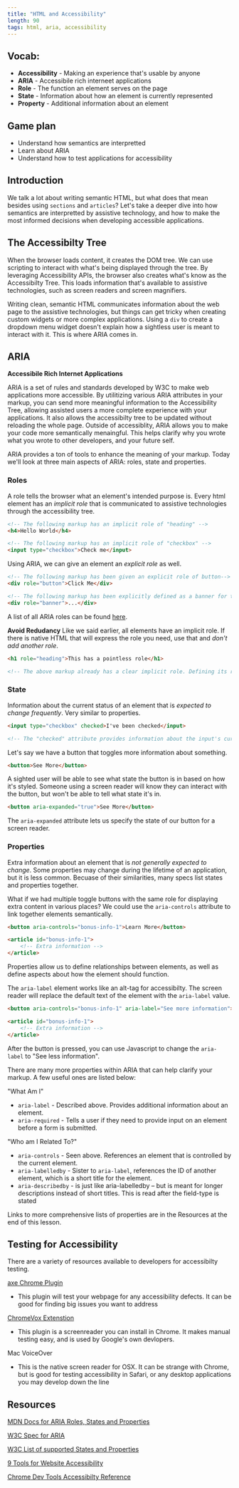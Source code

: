 ```yaml
---
title: "HTML and Accessibility"
length: 90
tags: html, aria, accessibility 
---
```


## **Vocab:**
- **Accessibility** - Making an experience that's usable by anyone
- **ARIA** - Accessibile rich interneet applications
- **Role** - The function an element serves on the page
- **State** - Information about how an element is currently represented
- **Property** - Additional information about an element

## **Game plan**
- Understand how semantics are interpretted
- Learn about ARIA
- Understand how to test applications for accessibility 

## **Introduction**
We talk a lot about writing semantic HTML, but what does that mean besides using `sections` and `articles`? Let's take a deeper dive into how semantics are interpretted by assistive technology, and how to make the most informed decisions when developing accessible applications.

## **The Accessibilty Tree** 
When the browser loads content, it creates the DOM tree. We can use scripting to interact with what's being displayed through the tree. By leveraging Accessibility APIs, the browser also creates what's know as the Accessibilty Tree. This loads information that's available to assistive technologies, such as screen readers and screen magnifiers.

Writing clean, semantic HTML communicates information about the web page to the assistive technologies, but things can get tricky when creating custom widgets or more complex applications. Using a `div` to create a dropdown menu widget doesn't explain how a sightless user is meant to interact with it. This is where ARIA comes in.

## **ARIA**
**Accessibile Rich Internet Applications**

ARIA is a set of rules and standards developed by W3C to make web applications more accessible. By utilitizing various ARIA attributes in your markup, you can send more meaningful information to the Accessibility Tree, allowing assisted users a more complete experience with your applications. It also allows the accessibilty tree to be updated without reloading the whole page. Outside of accessiblity, ARIA allows you to make your code more semantically menaingful. This helps clarify why you wrote what you wrote to other developers, and your future self.

ARIA provides a ton of tools to enhance the meaning of your markup. Today we'll look at three main aspects of ARIA: roles, state and properties.

### **Roles**
A role tells the browser what an element's intended purpose is. Every html element has an *implicit role* that is communicated to assistive technologies through the accessibility tree.

```html
<!-- The following markup has an implicit role of "heading" -->
<h4>Hello World</h4> 

<!-- The following markup has an implicit role of "checkbox" -->
<input type="checkbox">Check me</input>
```

Using ARIA, we can give an element an *explicit role* as well.
```html
<!-- The following markup has been given an explicit role of button-->
<div role="button">Click Me</div>

<!-- The following markup has been explicitly defined as a banner for the page. It could contain an image, slogan or other informative general content -->
<div role="banner">...</div>
```
A list of all ARIA roles can be found <a href="https://developer.mozilla.org/en-US/docs/Web/Accessibility/ARIA/ARIA_Techniques#Roles" target="_blank">here</a>.

**Avoid Redudancy**
Like we said earlier, all elements have an implicit role. If there is native HTML that will express the role you need, use that and *don't add another role*. 
```html
<h1 role="heading">This has a pointless role</h1>

<!-- The above markup already has a clear implicit role. Defining its role explicitly only complicates what the browser has to do -->

```

### **State**
Information about the current status of an element that is *expected to change frequently*. Very similar to properties.
```html
<input type="checkbox" checked>I've been checked</input>

<!-- The "checked" attribute provides information about the input's current state -->
```
Let's say we have a button that toggles more information about something. 

```html
<button>See More</button>
```
A sighted user will be able to see what state the button is in based on how it's styled. Someone using a screen reader will know they can interact with the button, but won't be able to tell what state it's in.

```html
<button aria-expanded="true">See More</button>
```
The `aria-expanded` attribute lets us specify the state of our button for a screen reader.


### **Properties**
Extra information about an element that is *not generally expected to change*. Some properties may change during the lifetime of an application, but it is less common. Becuase of their similarities, many specs list states and properties together.

What if we had multiple toggle buttons with the same role for displaying extra content in various places? We could use the `aria-controls` attribute to link together elements semantically.

```html
<button aria-controls="bonus-info-1">Learn More</button>

<article id="bonus-info-1">
    <!-- Extra information -->
</article>
```

Properties allow us to define relationships between elements, as well as define aspects about how the element should function.

The `aria-label` element works like an alt-tag for accessibilty. The screen reader will replace the default text of the element with the `aria-label` value.
```html
<button aria-controls="bonus-info-1" aria-label="See more information">Learn More</button>

<article id="bonus-info-1">
    <!-- Extra information -->
</article>
```
After the button is pressed, you can use Javascript to change the `aria-label` to "See less information".

There are many more properties within ARIA that can help clarify your markup. A few useful ones are listed below:

"What Am I"

* `aria-label` - Described above. Provides additional information about an element.
* `aria-required` - Tells a user if they need to provide input on an element before a form is submitted.

"Who am I Related To?"

* `aria-controls` - Seen above. References an element that is controlled by the current element.
* `aria-labelledby` - Sister to `aria-label`, references the ID of another element, which is a short title for the element.
* `aria-describedby` - is just like aria-labelledby – but is meant for longer descriptions instead of short titles. This is read after the field-type is stated

Links to more comprehensive lists of properties are in the Resources at the end of this lesson.

## Testing for Accessibility

There are a variety of resources available to developers for accessibilty testing.

<a href="https://chrome.google.com/webstore/detail/axe/lhdoppojpmngadmnindnejefpokejbdd" target="_blank">axe Chrome Plugin</a>

- This plugin will test your webpage for any accessibility defects. It can be good for finding big issues you want to address 

<a href="https://chrome.google.com/webstore/detail/chromevox/kgejglhpjiefppelpmljglcjbhoiplfn" target="_blank">ChromeVox Extenstion</a>

- This plugin is a screenreader you can install in Chrome. It makes manual testing easy, and is used by Google's own devlopers.

Mac VoiceOver
- This is the native screen reader for OSX. It can be strange with Chrome, but is good for testing accessibility in Safari, or any desktop applications you may develop down the line

## Resources
<a href="https://developer.mozilla.org/en-US/docs/Web/Accessibility/ARIA/ARIA_Techniques#Roles" target="_blank">MDN Docs for ARIA Roles, States and Properties</a>

<a href="https://www.w3.org/WAI/PF/aria-1.1/" target="_blank">W3C Spec for ARIA</a>

<a href="https://www.w3.org/WAI/PF/aria-1.1/states_and_properties#aria-label" target="_blank">W3C List of supported States and Properties</a>

<a href="https://www.shopify.com/partners/blog/website-accessibility-testing" target="_blank">9 Tools for Website Accessibility</a>

<a href="https://developers.google.com/web/tools/chrome-devtools/accessibility/reference" target="_blank">Chrome Dev Tools Accessibilty Reference</a>
